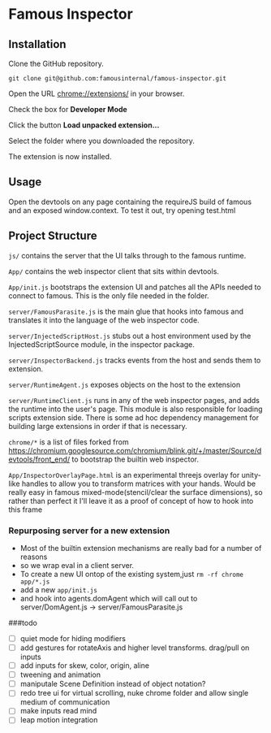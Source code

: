 # Famous Inspector

## Installation
Clone the GitHub repository.

```
git clone git@github.com:famousinternal/famous-inspector.git
```

Open the URL [chrome://extensions/](chrome://extensions/) in your browser.

Check the box for **Developer Mode**

Click the button **Load unpacked extension...**

Select the folder where you downloaded the repository.

The extension is now installed.

## Usage
Open the devtools on any page containing the requireJS build of famous
and an exposed window.context. To test it out, try opening test.html

## Project Structure
`js/` contains the server that the UI talks through to the famous runtime.

`App/` contains the web inspector client that sits within devtools.

`App/init.js` bootstraps the extension UI and patches all the APIs needed to connect
to famous. This is the only file needed in the folder.

`server/FamousParasite.js` is the main glue that hooks into famous and translates it into
the language of the web inspector code.

`server/InjectedScriptHost.js` stubs out a host environment used by the InjectedScriptSource
module, in the inspector package.

`server/InspectorBackend.js` tracks events from the host and sends them to extension.

`server/RuntimeAgent.js` exposes objects on the host to the extension

`server/RuntimeClient.js` runs in any of the web inspector pages, and adds the runtime into the
user's page. This module is also responsible for loading scripts extension
side. There is some ad hoc dependency management for building large extensions in
order if that is necessary.

`chrome/*` is a list of files forked from
https://chromium.googlesource.com/chromium/blink.git/+/master/Source/devtools/front_end/
to bootstrap the builtin web inspector.

`App/InspectorOverlayPage.html` is an experimental threejs overlay for unity-like
handles to allow you to transform matrices with your hands. Would be really easy in
famous mixed-mode(stencil/clear the surface dimensions), so rather than perfect it
I'll leave it as a proof of concept of how to hook into this frame

### Repurposing server for a new extension
- Most of the builtin extension mechanisms are really bad for a number of reasons
- so we wrap eval in a client server. 
- To create a new UI ontop of the existing system,just `rm -rf chrome app/*.js`
- add a new `app/init.js`
- and hook into agents.domAgent which will call out to server/DomAgent.js -> server/FamousParasite.js

###todo
- [ ] quiet mode for hiding modifiers 
- [ ] add gestures for rotateAxis and higher level transforms. drag/pull on inputs
- [ ] add inputs for skew, color, origin, aline 
- [ ] tweening and animation
- [ ] maniputale Scene Definition instead of object notation?
- [ ] redo tree ui for virtual scrolling, nuke chrome folder and allow single medium of communication
- [ ] make inputs read mind
- [ ] leap motion integration
